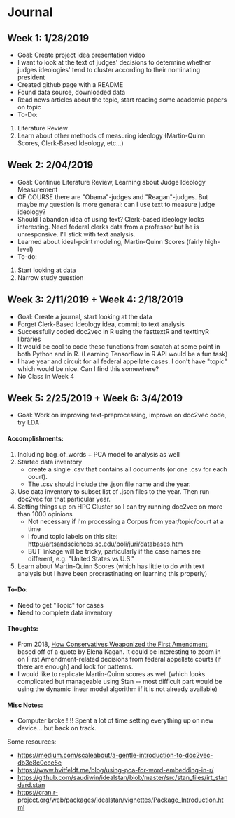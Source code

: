 # Journal 

## Week 1: 1/28/2019

- Goal: Create project idea presentation video
- I want to look at the text of judges' decisions to determine whether judges ideologies' tend to cluster according to their nominating president
- Created github page with a README
- Found data source, downloaded data
- Read news articles about the topic, start reading some academic papers on topic
- To-Do:
1. Literature Review
2. Learn about other methods of measuring ideology (Martin-Quinn Scores, Clerk-Based Ideology, etc...)

## Week 2: 2/04/2019

- Goal: Continue Literature Review, Learning about Judge Ideology Measurement
- OF COURSE there are "Obama"-judges and "Reagan"-judges. But maybe my question is more general: can I use text to measure judge ideology?
- Should I abandon idea of using text? Clerk-based ideology looks interesting. Need federal clerks data from a professor but he is unresponsive. I'll stick with text analysis.
- Learned about ideal-point modeling, Martin-Quinn Scores (fairly high-level)
- To-do:
1. Start looking at data
2. Narrow study question

## Week 3: 2/11/2019 + Week 4: 2/18/2019

- Goal: Create a journal, start looking at the data
- Forget Clerk-Based Ideology idea, commit to text analysis
- Successfully coded doc2vec in R using the fasttextR and texttinyR libraries
- It would be cool to code these functions from scratch at some point in both Python and in R. (Learning Tensorflow in R API would be a fun task) 
- I have year and circuit for all federal appellate cases. I don't have "topic" which would be nice. Can I find this somewhere?
- No Class in Week 4

## Week 5: 2/25/2019 + Week 6: 3/4/2019

- Goal: Work on improving text-preprocessing, improve on doc2vec code, try LDA

#### Accomplishments:
1. Including bag_of_words + PCA model to analysis as well
2. Started data inventory 
    - create a single .csv that contains all documents (or one .csv for each court). 
    - The .csv should include the .json file name and the year.
3. Use data inventory to subset list of .json files to the year. Then run doc2vec for that particular year.
4. Setting things up on HPC Cluster so I can try running doc2vec on more than 1000 opinions
    - Not necessary if I'm processing a Corpus from year/topic/court at a time
    - I found topic labels on this site: http://artsandsciences.sc.edu/poli/juri/databases.htm
    - BUT linkage will be tricky, particularly if the case names are different, e.g. "United States vs U.S."
5. Learn about Martin-Quinn Scores (which has little to do with text analysis but I have been procrastinating on learning this properly)

#### To-Do:
- Need to get "Topic" for cases
- Need to complete data inventory

#### Thoughts:
- From 2018, [How Conservatives Weaponized the First Amendment](https://www.nytimes.com/2018/06/30/us/politics/first-amendment-conservatives-supreme-court.html), based off of a quote by Elena Kagan. It could be interesting to zoom in on First Amendment-related decisions from federal appellate courts (if there are enough) and look for patterns. 
- I would like to replicate Martin-Quinn scores as well (which looks complicated but manageable using Stan -- most difficult part would be using the dynamic linear model algorithm if it is not already available)

#### Misc Notes:
- Computer broke !!!! Spent a lot of time setting everything up on new device... but back on track.

Some resources:
- https://medium.com/scaleabout/a-gentle-introduction-to-doc2vec-db3e8c0cce5e
- https://www.hvitfeldt.me/blog/using-pca-for-word-embedding-in-r/
- https://github.com/saudiwin/idealstan/blob/master/src/stan_files/irt_standard.stan
- https://cran.r-project.org/web/packages/idealstan/vignettes/Package_Introduction.html



